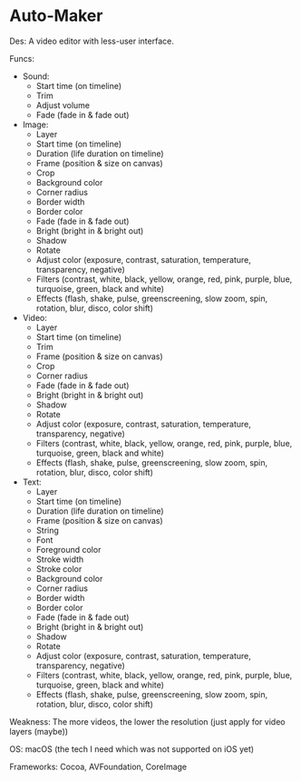 # Auto-Maker
Des: A video editor with less-user interface.

Funcs:
  - Sound:
      + Start time (on timeline)
      + Trim
      + Adjust volume
      + Fade (fade in & fade out)
  - Image:
      + Layer
      + Start time (on timeline)
      + Duration (life duration on timeline)
      + Frame (position & size on canvas)
      + Crop
      + Background color
      + Corner radius
      + Border width
      + Border color
      + Fade (fade in & fade out)
      + Bright (bright in & bright out)
      + Shadow
      + Rotate
      + Adjust color (exposure, contrast, saturation, temperature, transparency, negative)
      + Filters (contrast, white, black, yellow, orange, red, pink, purple, blue, turquoise, green, black and white)
      + Effects (flash, shake, pulse, greenscreening, slow zoom, spin, rotation, blur, disco, color shift)
  - Video:
      + Layer
      + Start time (on timeline)
      + Trim
      + Frame (position & size on canvas)
      + Crop
      + Corner radius
      + Fade (fade in & fade out)
      + Bright (bright in & bright out)
      + Shadow
      + Rotate
      + Adjust color (exposure, contrast, saturation, temperature, transparency, negative)
      + Filters (contrast, white, black, yellow, orange, red, pink, purple, blue, turquoise, green, black and white)
      + Effects (flash, shake, pulse, greenscreening, slow zoom, spin, rotation, blur, disco, color shift)
  - Text:
      + Layer
      + Start time (on timeline)
      + Duration (life duration on timeline)
      + Frame (position & size on canvas)
      + String
      + Font
      + Foreground color
      + Stroke width
      + Stroke color
      + Background color
      + Corner radius
      + Border width
      + Border color
      + Fade (fade in & fade out)
      + Bright (bright in & bright out)
      + Shadow
      + Rotate
      + Adjust color (exposure, contrast, saturation, temperature, transparency, negative)
      + Filters (contrast, white, black, yellow, orange, red, pink, purple, blue, turquoise, green, black and white)
      + Effects (flash, shake, pulse, greenscreening, slow zoom, spin, rotation, blur, disco, color shift)
   
Weakness: The more videos, the lower the resolution (just apply for video layers (maybe))

OS: macOS (the tech I need which was not supported on iOS yet)

Frameworks: Cocoa, AVFoundation, CoreImage
